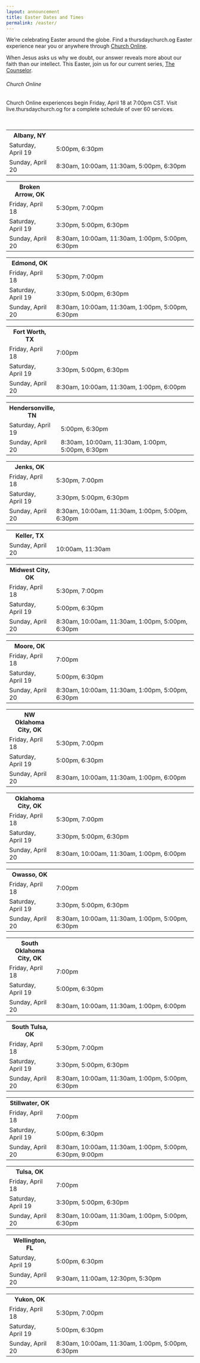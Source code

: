 ```yaml
---
layout: announcement
title: Easter Dates and Times
permalink: /easter/
---
```


We’re celebrating Easter around the globe. Find a thursdaychurch.og Easter experience near you or anywhere through [Church Online](//live.thursdaychurch.og).

When Jesus asks us why we doubt, our answer reveals more about our faith than our intellect. This Easter, join us for our current series, [The Counselor](/watch/the-counselor/).

<div class="panel">
<h6>Church Online</h6>
<p class="detail">Church Online experiences begin Friday, April 18 at 7:00pm CST. Visit live.thursdaychurch.og for a complete schedule of over 60 services.</p>
</div>
<br />

<table class="expand">
<tr>
<th width="25%" class="text-left">Albany, NY</th>
</tr>
<tr>
<td>Saturday, April 19</td>
<td>5:00pm, 6:30pm</td>
</tr>
<tr>
<td>Sunday, April 20</td>
<td>8:30am, 10:00am, 11:30am, 5:00pm, 6:30pm</td>
</tr>
</table>

<table class="expand">
<tr>
<th width="25%" class="text-left">Broken Arrow, OK</th>
</tr>
<tr>
<td>Friday, April 18</td>
<td>5:30pm, 7:00pm</td>
</tr>
<td>Saturday, April 19</td>
<td>3:30pm, 5:00pm, 6:30pm</td>
</tr>
<tr>
<td>Sunday, April 20</td>
<td>8:30am, 10:00am, 11:30am, 1:00pm, 5:00pm, 6:30pm</td>
</tr>
</table>

<table class="expand">
<tr>
<th width="25%" class="text-left">Edmond, OK</th>
</tr>
<tr>
<td>Friday, April 18</td>
<td>5:30pm, 7:00pm</td>
</tr>
<tr>
<td>Saturday, April 19</td>
<td>3:30pm, 5:00pm, 6:30pm</td>
</tr>
<tr>
<td>Sunday, April 20</td>
<td>8:30am, 10:00am, 11:30am, 1:00pm, 5:00pm, 6:30pm</td>
</tr>
</table>

<table class="expand">
<tr>
<th width="25%" class="text-left">Fort Worth, TX</th>
</tr>
<tr>
<td>Friday, April 18</td>
<td>7:00pm</td>
</tr>
<td>Saturday, April 19</td>
<td>3:30pm, 5:00pm, 6:30pm</td>
</tr>
<tr>
<td>Sunday, April 20</td>
<td>8:30am, 10:00am, 11:30am, 1:00pm, 6:00pm</td>
</tr>
</table>

<table class="expand">
<tr>
<th width="25%" class="text-left">Hendersonville, TN</th>
</tr>
<td>Saturday, April 19</td>
<td>5:00pm, 6:30pm</td>
</tr>
<tr>
<td>Sunday, April 20</td>
<td>8:30am, 10:00am, 11:30am, 1:00pm, 5:00pm, 6:30pm</td>
</tr>
</table>

<table class="expand">
<tr>
<th width="25%" class="text-left">Jenks, OK</th>
</tr>
<tr>
<td>Friday, April 18</td>
<td>5:30pm, 7:00pm</td>
</tr>
<tr>
<td>Saturday, April 19</td>
<td>3:30pm, 5:00pm, 6:30pm</td>
</tr>
<tr>
<td>Sunday, April 20</td>
<td>8:30am, 10:00am, 11:30am, 1:00pm, 5:00pm, 6:30pm</td>
</tr>
</table>

<table class="expand">
<tr>
<th width="25%" class="text-left">Keller, TX</th>
</tr>
<tr>
<td>Sunday, April 20</td>
<td>10:00am, 11:30am</td>
</th>
</table>

<table class="expand">
<tr>
<th width="25%" class="text-left">Midwest City, OK</th>
</tr>
<tr>
<td>Friday, April 18</td>
<td>5:30pm, 7:00pm</td>
</tr>
<tr>
<td>Saturday, April 19</td>
<td>5:00pm, 6:30pm</td>
</tr>
<tr>
<td>Sunday, April 20</td>
<td>8:30am, 10:00am, 11:30am, 1:00pm, 5:00pm, 6:30pm</td>
</tr>
</table>

<table class="expand">
<tr>
<th width="25%" class="text-left">Moore, OK</th>
</tr>
<tr>
<td>Friday, April 18</td>
<td>7:00pm</td>
</tr>
<tr>
<td>Saturday, April 19</td>
<td>5:00pm, 6:30pm</td>
</tr>
<tr>
<td>Sunday, April 20</td>
<td>8:30am, 10:00am, 11:30am, 1:00pm, 5:00pm, 6:30pm</td>
</tr>
</table>

<table class="expand">
<tr>
<th width="25%" class="text-left">NW Oklahoma City, OK</th>
</tr>
<tr>
<td>Friday, April 18</td>
<td>5:30pm, 7:00pm</td>
</tr>
<tr>
<td>Saturday, April 19</td>
<td>5:00pm, 6:30pm</td>
</tr>
<tr>
<td>Sunday, April 20</td>
<td>8:30am, 10:00am, 11:30am, 1:00pm, 6:00pm</td>
</tr>
</table>

<table class="expand">
<tr>
<th width="25%" class="text-left">Oklahoma City, OK</th>
</tr>
<tr>
<td>Friday, April 18</td>
<td>5:30pm, 7:00pm</td>
</tr>
<tr>
<td>Saturday, April 19</td>
<td>3:30pm, 5:00pm, 6:30pm</td>
</tr>
<tr>
<td>Sunday, April 20</td>
<td>8:30am, 10:00am, 11:30am, 1:00pm, 6:00pm</td>
</tr>
</table>

<table class="expand">
<tr>
<th width="25%" class="text-left">Owasso, OK</th>
</tr>
<tr>
<td>Friday, April 18</td>
<td>7:00pm</td>
</tr>
<tr>
<td>Saturday, April 19</td>
<td>3:30pm, 5:00pm, 6:30pm</td>
</tr>
<tr>
<td>Sunday, April 20</td>
<td>8:30am, 10:00am, 11:30am, 1:00pm, 5:00pm, 6:30pm</td>
</tr>
</table>

<table class="expand">
<tr>
<th width="25%" class="text-left">South Oklahoma City, OK</th>
</tr>
<tr>
<td>Friday, April 18</td>
<td>7:00pm</td>
</tr>
<tr>
<td>Saturday, April 19</td>
<td>5:00pm, 6:30pm</td>
</tr>
<tr>
<td>Sunday, April 20</td>
<td>8:30am, 10:00am, 11:30am, 1:00pm, 6:00pm</td>
</tr>
</table>

<table class="expand">
<tr>
<th width="25%" class="text-left">South Tulsa, OK</th>
</tr>
<tr>
<td>Friday, April 18</td>
<td>5:30pm, 7:00pm</td>
</tr>
<tr>
<td>Saturday, April 19</td>
<td>3:30pm, 5:00pm, 6:30pm</td>
</tr>
<tr>
<td>Sunday, April 20</td>
<td>8:30am, 10:00am, 11:30am, 1:00pm, 5:00pm, 6:30pm</td>
</tr>
</table>


<table class="expand">
<tr>
<th width="25%" class="text-left">Stillwater, OK</th>
</tr>
<tr>
<td>Friday, April 18</td>
<td>7:00pm</td>
</tr>
<tr>
<td>Saturday, April 19</td>
<td>5:00pm, 6:30pm</td>
</tr>
<tr>
<td>Sunday, April 20</td>
<td>8:30am, 10:00am, 11:30am, 1:00pm, 5:00pm, 6:30pm, 9:00pm</td>
</tr>
</table>

<table class="expand">
<tr>
<th width="25%" class="text-left">Tulsa, OK</th>
</tr>
<tr>
<td>Friday, April 18</td>
<td>7:00pm</td>
</tr>
<tr>
<td>Saturday, April 19</td>
<td>3:30pm, 5:00pm, 6:30pm</td>
</tr>
<tr>
<td>Sunday, April 20</td>
<td>8:30am, 10:00am, 11:30am, 1:00pm, 5:00pm, 6:30pm</td>
</tr>
</table>

<table class="expand">
<tr>
<th width="25%" class="text-left">Wellington, FL</th>
</tr>
<tr>
<td>Saturday, April 19</td>
<td>5:00pm, 6:30pm</td>
</tr>
<tr>
<td>Sunday, April 20</td>
<td>9:30am, 11:00am, 12:30pm, 5:30pm</td>
</tr>
</table>

<table class="expand">
<tr>
<th width="25%" class="text-left">Yukon, OK</th>
</tr>
<tr>
<td>Friday, April 18</td>
<td>5:30pm, 7:00pm</td>
</tr>
<tr>
<td>Saturday, April 19</td>
<td>5:00pm, 6:30pm</td>
</tr>
<tr>
<td>Sunday, April 20</td>
<td>8:30am, 10:00am, 11:30am, 1:00pm, 5:00pm, 6:30pm</td>
</tr>
</table>
